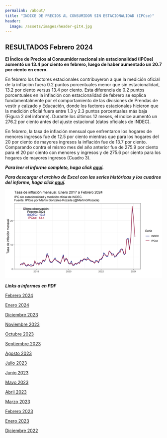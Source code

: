 ```yaml
---
permalink: /about/
title: "INDICE DE PRECIOS AL CONSUMIDOR SIN ESTACIONALIDAD (IPCse)"
header:
  image: /assets/images/header-git4.jpg
---
```


## RESULTADOS Febrero 2024

**El Índice de Precios al Consumidor nacional sin estacionalidad (IPCse) aumentó un 13.4 por ciento en febrero, luego de haber aumentado un 20.7 por ciento en enero.**

En febrero los factores estacionales contribuyeron a que la medición oficial de la inflación fuera 0.2 puntos porcentuales menor que sin estacionalidad, 13.2 por ciento versus 13.4 por ciento. Esta diferencia de 0.2 puntos porcentuales en la inflación con estacionalidad de febrero se explica fundamentalmente por el comportamiento de las divisiones de Prendas de vestir y calzado y Educación, donde los factores estacionales hicieron que la medición oficial fuera entre 1.3 y 2.3 puntos porcentuales más baja (Figura 2 del informe). Durante los últimos 12 meses, el índice aumentó un 276.2 por ciento antes del ajuste estacional (datos oficiales de INDEC).
<br>

En febrero, la tasa de inflación mensual que enfrentaron los hogares de menores ingresos fue de 12.5 por ciento mientras que para los hogares del 20 por ciento de mayores ingresos la inflación fue de 13.7 por ciento. Comparando contra el mismo mes del año anterior fue de 275.9 por ciento para el 20 por ciento con menores y ingresos y de 275.6 por ciento para los hogares de mayores ingresos (Cuadro 3). <br>


***Para leer el informe completo, haga click [aquí](https://mrozada.github.io/IPCse/).***

***Para descargar el archivo de Excel con las series históricas y los cuadros del informe, haga click [aquí](https://github.com/mrozada/mrozada.github.io/raw/master/assets/excel/IPCse%20-%20Series%20hist%C3%B3ricas.xlsx).***


![Serie de tiempo IPCse e INDEC](/assets/images/LinePlotStatic.png)


***Links a informes en PDF***

[Febrero 2024](https://github.com/mrozada/mrozada.github.io/blob/master/assets/pdf/IPCse%20-%202024-02%20-%20INDICE%20DE%20PRECIOS%20AL%20CONSUMIDOR%20SIN%20ESTACIONALIDAD.pdf)

[Enero 2024](https://github.com/mrozada/mrozada.github.io/blob/master/assets/pdf/IPCse%20-%202024-01%20-%20INDICE%20DE%20PRECIOS%20AL%20CONSUMIDOR%20SIN%20ESTACIONALIDAD.pdf)

[Diciembre 2023](https://github.com/mrozada/mrozada.github.io/blob/master/assets/pdf/IPCse%20-%202023-12%20-%20INDICE%20DE%20PRECIOS%20AL%20CONSUMIDOR%20SIN%20ESTACIONALIDAD.pdf)

[Noviembre 2023](https://github.com/mrozada/mrozada.github.io/blob/master/assets/pdf/IPCse%20-%202023-11%20-%20INDICE%20DE%20PRECIOS%20AL%20CONSUMIDOR%20SIN%20ESTACIONALIDAD.pdf)

[Octubre 2023](https://github.com/mrozada/mrozada.github.io/blob/master/assets/pdf/IPCse%20-%202023-10%20-%20INDICE%20DE%20PRECIOS%20AL%20CONSUMIDOR%20SIN%20ESTACIONALIDAD.pdf)

[Septiembre 2023](https://github.com/mrozada/mrozada.github.io/blob/master/assets/pdf/IPCse%20-%202023-09%20-%20INDICE%20DE%20PRECIOS%20AL%20CONSUMIDOR%20SIN%20ESTACIONALIDAD.pdf)

[Agosto 2023](https://github.com/mrozada/mrozada.github.io/blob/master/assets/pdf/IPCse%20-%202023-08%20-%20INDICE%20DE%20PRECIOS%20AL%20CONSUMIDOR%20SIN%20ESTACIONALIDAD.pdf)

[Julio 2023](https://github.com/mrozada/mrozada.github.io/blob/master/assets/pdf/IPCse%20-%202023-07%20-%20INDICE%20DE%20PRECIOS%20AL%20CONSUMIDOR%20SIN%20ESTACIONALIDAD.pdf)

[Junio 2023](https://github.com/mrozada/mrozada.github.io/blob/master/assets/pdf/IPCse%20-%202023-06%20-%20INDICE%20DE%20PRECIOS%20AL%20CONSUMIDOR%20SIN%20ESTACIONALIDAD.pdf)

[Mayo 2023](https://github.com/mrozada/mrozada.github.io/blob/master/assets/pdf/IPCse%20-%202023-05%20-%20INDICE%20DE%20PRECIOS%20AL%20CONSUMIDOR%20SIN%20ESTACIONALIDAD.pdf)

[Abril 2023](https://github.com/mrozada/mrozada.github.io/blob/master/assets/pdf/IPCse%20-%202023-04%20-%20INDICE%20DE%20PRECIOS%20AL%20CONSUMIDOR%20SIN%20ESTACIONALIDAD.pdf)

[Marzo 2023](https://github.com/mrozada/mrozada.github.io/blob/master/assets/pdf/IPCse%20-%202023-03%20-%20INDICE%20DE%20PRECIOS%20AL%20CONSUMIDOR%20SIN%20ESTACIONALIDAD.pdf)

[Febrero 2023](https://github.com/mrozada/mrozada.github.io/blob/master/assets/pdf/IPCse%20-%202023-02%20-%20INDICE%20DE%20PRECIOS%20AL%20CONSUMIDOR%20SIN%20ESTACIONALIDAD.pdf)

[Enero 2023](https://github.com/mrozada/mrozada.github.io/blob/master/assets/pdf/IPCse%20-%202023-01%20-%20INDICE%20DE%20PRECIOS%20AL%20CONSUMIDOR%20SIN%20ESTACIONALIDAD.pdf)

[Diciembre 2022](https://github.com/mrozada/mrozada.github.io/blob/master/assets/pdf/IPCse%20-%202022-12%20-%20INDICE%20DE%20PRECIOS%20AL%20CONSUMIDOR%20SIN%20ESTACIONALIDAD.pdf)
